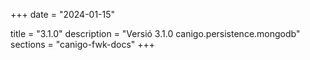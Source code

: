 +++
date        = "2024-01-15"

title       = "3.1.0"
description = "Versió 3.1.0 canigo.persistence.mongodb"
sections    = "canigo-fwk-docs"
+++